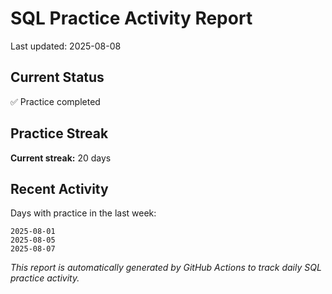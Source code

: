 # SQL Practice Activity Report

Last updated: 2025-08-08

## Current Status

✅ Practice completed

## Practice Streak

**Current streak:** 20 days

## Recent Activity

Days with practice in the last week:

```
2025-08-01
2025-08-05
2025-08-07
```

*This report is automatically generated by GitHub Actions to track daily SQL practice activity.*
